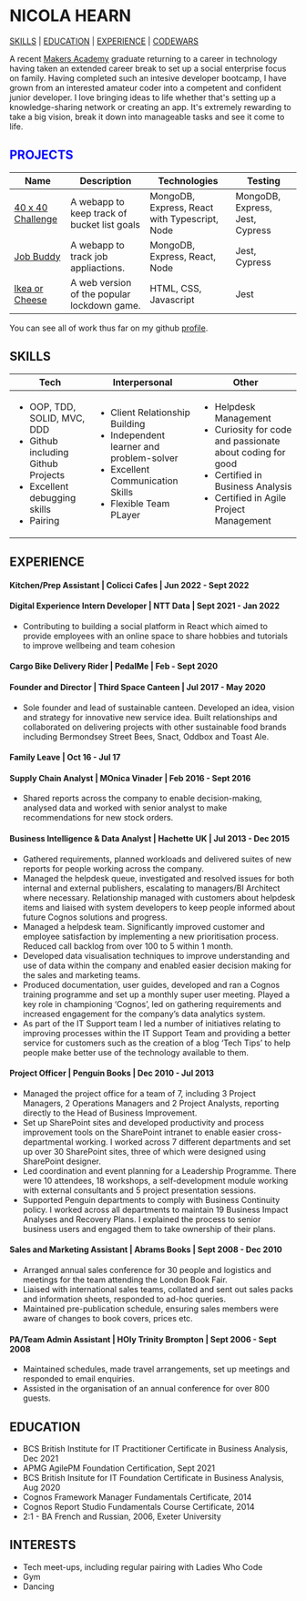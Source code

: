 # NICOLA HEARN
[SKILLS](#skills) | [EDUCATION](#education) | [EXPERIENCE](#experience) | <a href="http://rainbowtrotsky.tumblr.com"/>CODEWARS</a> 

A recent <a href="https://makers.tech/">Makers Academy</a> graduate returning to a career in technology having taken an extended career break to set up a social enterprise focus on family. Having completed such an intesive developer bootcamp, I have grown from an interested amateur coder into a competent and confident junior developer. I love bringing ideas to life whether that's setting up a knowledge-sharing network or creating an app. It's extremely rewarding to take a big vision, break it down into manageable tasks and see it come to life.

## <span style="color: blue"> PROJECTS </span>
| Name                       | Description                                                                   | Technologies                     |  Testing                           |
| -------------------------- |-----------------------------------------------------------------------------|-------------------|-------------------|
| [40 x 40 Challenge](https://github.com/NicolaHearn/40x40Challenge)      | A webapp to keep track of bucket list goals      | MongoDB, Express, React with Typescript, Node            | MongoDB, Express, Jest, Cypress   |
| [Job Buddy](https://github.com/NicolaHearn/jobBuddy)       | A webapp to track job appliactions.                                         | MongoDB, Express, React, Node           | Jest, Cypress                    |
| [Ikea or Cheese](https://github.com/NicolaHearn/IkeaOrCheese)            | A web version of the popular lockdown game.  | HTML, CSS, Javascript        | Jest      |   

You can see all of work thus far on my github <a href="https://github.com/sus111">profile</a>.

## SKILLS

| Tech | Interpersonal | Other |
| ----- | -------- | --------- |
| <ul><li>OOP, TDD, SOLID, MVC, DDD</li><li>Github including Github Projects</li><li>Excellent debugging skills</li><li>Pairing</li></ul> | <ul><li>Client Relationship Building</li><li>Independent learner and problem-solver</li><li>Excellent Communication Skills</li><li>Flexible Team PLayer</li></ul> | <ul><li>Helpdesk Management</li><li>Curiosity for code and passionate about coding for good</li><li>Certified in Business Analysis</li><li>Certified in Agile Project Management</li></ul> |

## EXPERIENCE

#### Kitchen/Prep Assistant | Colicci Cafes | Jun 2022 - Sept 2022

#### Digital Experience Intern Developer | NTT Data | Sept 2021 - Jan 2022
* Contributing to building a social platform in React which aimed to provide employees with an online space to share hobbies and tutorials to improve wellbeing and team cohesion

#### Cargo Bike Delivery Rider | PedalMe | Feb - Sept 2020

#### Founder and Director | Third Space Canteen | Jul 2017 - May 2020
* Sole founder and lead of sustainable canteen. Developed an idea, vision and strategy for innovative new service idea. Built relationships and collaborated on delivering projects with other sustainable food brands including Bermondsey Street Bees, Snact, Oddbox and Toast Ale.

#### Family Leave | Oct 16 - Jul 17

#### Supply Chain Analyst | MOnica Vinader | Feb 2016 - Sept 2016
* Shared reports across the company to enable decision-making, analysed data and worked with senior analyst to make recommendations for new stock orders.

#### Business Intelligence & Data Analyst | Hachette UK | Jul 2013 - Dec 2015
* Gathered requirements, planned workloads and delivered suites of new reports for people working across the company.
* Managed the helpdesk queue, investigated and resolved issues for both internal and external publishers, escalating to managers/BI Architect where necessary. Relationship managed with customers about helpdesk items and liaised with system developers to keep people informed about future Cognos solutions and progress.
* Managed a helpdesk team. Significantly improved customer and employee satisfaction by implementing a new prioritisation process. Reduced call backlog from over 100 to 5 within 1 month.
* Developed data visualisation techniques to improve understanding and use of data within the company and enabled easier decision making for the sales and marketing teams.
* Produced documentation, user guides, developed and ran a Cognos training programme and set up a monthly super user meeting. Played a key role in championing ‘Cognos’, led on gathering requirements and increased engagement for the company’s data analytics system.
* As part of the IT Support team I led a number of initiatives relating to improving processes within the IT Support Team and providing a better service for customers such as the creation of a blog ‘Tech Tips’ to help people make better use of the technology available to them.

#### Project Officer | Penguin Books | Dec 2010 - Jul 2013
* Managed the project office for a team of 7, including 3 Project Managers, 2 Operations Managers and 2 Project Analysts, reporting directly to the Head of Business Improvement.
* Set up SharePoint sites and developed productivity and process improvement tools on the SharePoint intranet to enable easier cross-departmental working. I worked across 7 different departments and set up over 30 SharePoint sites, three of which were designed using SharePoint designer.
* Led coordination and event planning for a Leadership Programme. There were 10 attendees, 18 workshops, a self-development module working with external consultants and 5 project presentation sessions. 
* Supported Penguin departments to comply with Business Continuity policy. I worked across all departments to maintain 19 Business Impact Analyses and Recovery Plans. I explained the process to senior business users and engaged them to take ownership of their plans.

#### Sales and Marketing Assistant | Abrams Books | Sept 2008 - Dec 2010
* Arranged annual sales conference for 30 people and logistics and meetings for the team attending the London Book Fair.
* Liaised with international sales teams, collated and sent out sales packs and information sheets, responded to ad-hoc queries.
* Maintained pre-publication schedule, ensuring sales members were aware of changes to book covers, prices etc.

#### PA/Team Admin Assistant | HOly Trinity Brompton | Sept 2006 - Sept 2008
* Maintained schedules, made travel arrangements, set up meetings and responded to email enquiries.
* Assisted in the organisation of an annual conference for over 800 guests.

## EDUCATION
* BCS British Institute for IT Practitioner Certificate in Business Analysis, Dec 2021
* APMG AgilePM Foundation Certification, Sept 2021
* BCS British Insitute for IT Foundation Certificate in Business Analysis, Aug 2020 
* Cognos Framework Manager Fundamentals Certificate, 2014
* Cognos Report Studio Fundamentals Course Certificate, 2014
* 2:1 - BA French and Russian, 2006, Exeter University

## INTERESTS
* Tech meet-ups, including regular pairing with Ladies Who Code
* Gym
* Dancing
